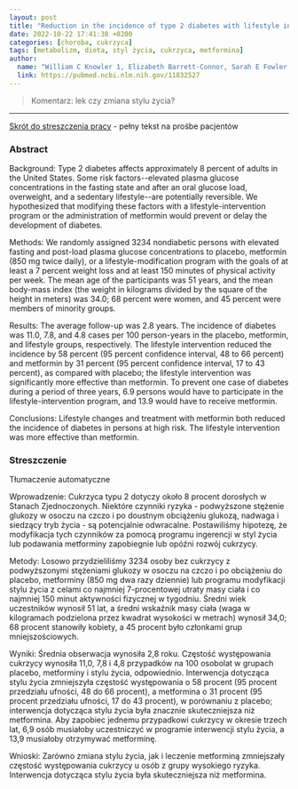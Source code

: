 ```yaml
---
layout: post
title: "Reduction in the incidence of type 2 diabetes with lifestyle intervention or metformin"
date: 2022-10-22 17:41:38 +0200
categories: [choroba, cukrzyca]
tags: [metabolizm, dieta, styl życia, cukrzyca, metformina]
author:
  name: "William C Knowler 1, Elizabeth Barrett-Connor, Sarah E Fowler, Richard F Hamman, John M Lachin, Elizabeth A Walker, David M Nathan, Diabetes Prevention Program Research Group" 
  link: https://pubmed.ncbi.nlm.nih.gov/11832527
---
```

> Komentarz: lek czy zmiana stylu życia?


<hr>

[Skrót do streszczenia pracy](https://pubmed.ncbi.nlm.nih.gov/11832527/) - pełny tekst na prośbe pacjentów

### Abstract
Background: Type 2 diabetes affects approximately 8 percent of adults in the United States. Some risk factors--elevated plasma glucose concentrations in the fasting state and after an oral glucose load, overweight, and a sedentary lifestyle--are potentially reversible. We hypothesized that modifying these factors with a lifestyle-intervention program or the administration of metformin would prevent or delay the development of diabetes.

Methods: We randomly assigned 3234 nondiabetic persons with elevated fasting and post-load plasma glucose concentrations to placebo, metformin (850 mg twice daily), or a lifestyle-modification program with the goals of at least a 7 percent weight loss and at least 150 minutes of physical activity per week. The mean age of the participants was 51 years, and the mean body-mass index (the weight in kilograms divided by the square of the height in meters) was 34.0; 68 percent were women, and 45 percent were members of minority groups.

Results: The average follow-up was 2.8 years. The incidence of diabetes was 11.0, 7.8, and 4.8 cases per 100 person-years in the placebo, metformin, and lifestyle groups, respectively. The lifestyle intervention reduced the incidence by 58 percent (95 percent confidence interval, 48 to 66 percent) and metformin by 31 percent (95 percent confidence interval, 17 to 43 percent), as compared with placebo; the lifestyle intervention was significantly more effective than metformin. To prevent one case of diabetes during a period of three years, 6.9 persons would have to participate in the lifestyle-intervention program, and 13.9 would have to receive metformin.

Conclusions: Lifestyle changes and treatment with metformin both reduced the incidence of diabetes in persons at high risk. The lifestyle intervention was more effective than metformin.

### Streszczenie
Tłumaczenie automatyczne

Wprowadzenie: Cukrzyca typu 2 dotyczy około 8 procent dorosłych w Stanach Zjednoczonych. Niektóre czynniki ryzyka - podwyższone stężenie glukozy w osoczu na czczo i po doustnym obciążeniu glukozą, nadwaga i siedzący tryb życia - są potencjalnie odwracalne. Postawiliśmy hipotezę, że modyfikacja tych czynników za pomocą programu ingerencji w styl życia lub podawania metforminy zapobiegnie lub opóźni rozwój cukrzycy.

Metody: Losowo przydzieliliśmy 3234 osoby bez cukrzycy z podwyższonymi stężeniami glukozy w osoczu na czczo i po obciążeniu do placebo, metforminy (850 mg dwa razy dziennie) lub programu modyfikacji stylu życia z celami co najmniej 7-procentowej utraty masy ciała i co najmniej 150 minut aktywności fizycznej w tygodniu. Średni wiek uczestników wynosił 51 lat, a średni wskaźnik masy ciała (waga w kilogramach podzielona przez kwadrat wysokości w metrach) wynosił 34,0; 68 procent stanowiły kobiety, a 45 procent było członkami grup mniejszościowych.

Wyniki: Średnia obserwacja wynosiła 2,8 roku. Częstość występowania cukrzycy wynosiła 11,0, 7,8 i 4,8 przypadków na 100 osobolat w grupach placebo, metforminy i stylu życia, odpowiednio. Interwencja dotycząca stylu życia zmniejszyła częstość występowania o 58 procent (95 procent przedziału ufności, 48 do 66 procent), a metformina o 31 procent (95 procent przedziału ufności, 17 do 43 procent), w porównaniu z placebo; interwencja dotycząca stylu życia była znacznie skuteczniejsza niż metformina. Aby zapobiec jednemu przypadkowi cukrzycy w okresie trzech lat, 6,9 osób musiałoby uczestniczyć w programie interwencji stylu życia, a 13,9 musiałoby otrzymywać metforminę.

Wnioski: Zarówno zmiana stylu życia, jak i leczenie metforminą zmniejszały częstość występowania cukrzycy u osób z grupy wysokiego ryzyka. Interwencja dotycząca stylu życia była skuteczniejsza niż metformina.

